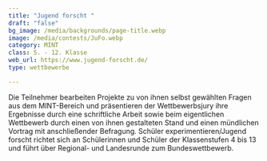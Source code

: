 ```yaml
---
title: "Jugend forscht "
draft: "false"
bg_image: /media/backgrounds/page-title.webp
image: /media/contests/JuFo.webp
category: MINT
class: 5. - 12. Klasse
web_url: https://www.jugend-forscht.de/
type: wettbewerbe

---
```

Die Teilnehmer bearbeiten Projekte zu von ihnen selbst gewählten Fragen aus dem MINT-Bereich und präsentieren der Wettbewerbsjury ihre Ergebnisse durch eine schriftliche Arbeit sowie beim eigentlichen Wettbewerb durch einen von ihnen gestalteten Stand und einen mündlichen Vortrag mit anschließender Befragung.
Schüler experimentieren/Jugend forscht richtet sich an Schülerinnen und Schüler der Klassenstufen 4 bis 13 und führt über Regional- und Landesrunde zum Bundeswettbewerb.
